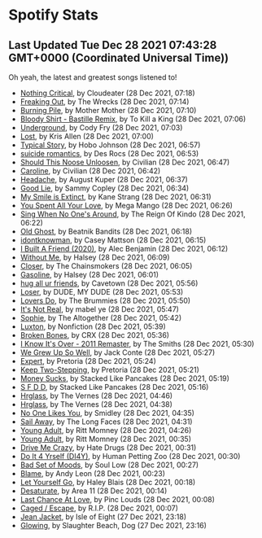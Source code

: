 
# Spotify Stats
## Last Updated Tue Dec 28 2021 07:43:28 GMT+0000 (Coordinated Universal Time))

Oh yeah, the latest and greatest songs listened to!

- [Nothing Critical](https://www.last.fm/music/Cloudeater/_/Nothing+Critical), by Cloudeater (28 Dec 2021, 07:18)
- [Freaking Out](https://www.last.fm/music/The+Wrecks/_/Freaking+Out), by The Wrecks (28 Dec 2021, 07:14)
- [Burning Pile](https://www.last.fm/music/Mother+Mother/_/Burning+Pile), by Mother Mother (28 Dec 2021, 07:10)
- [Bloody Shirt - Bastille Remix](https://www.last.fm/music/To+Kill+a+King/_/Bloody+Shirt+-+Bastille+Remix), by To Kill a King (28 Dec 2021, 07:06)
- [Underground](https://www.last.fm/music/Cody+Fry/_/Underground), by Cody Fry (28 Dec 2021, 07:03)
- [Lost](https://www.last.fm/music/Kris+Allen/_/Lost), by Kris Allen (28 Dec 2021, 07:00)
- [Typical Story](https://www.last.fm/music/Hobo+Johnson/_/Typical+Story), by Hobo Johnson (28 Dec 2021, 06:57)
- [suicide romantics](https://www.last.fm/music/Des+Rocs/_/suicide+romantics), by Des Rocs (28 Dec 2021, 06:53)
- [Should This Noose Unloosen](https://www.last.fm/music/Civilian/_/Should+This+Noose+Unloosen), by Civilian (28 Dec 2021, 06:47)
- [Caroline](https://www.last.fm/music/Civilian/_/Caroline), by Civilian (28 Dec 2021, 06:42)
- [Headache](https://www.last.fm/music/August+Kuper/_/Headache), by August Kuper (28 Dec 2021, 06:37)
- [Good Lie](https://www.last.fm/music/Sammy+Copley/_/Good+Lie), by Sammy Copley (28 Dec 2021, 06:34)
- [My Smile is Extinct](https://www.last.fm/music/Kane+Strang/_/My+Smile+is+Extinct), by Kane Strang (28 Dec 2021, 06:31)
- [You Spent All Your Love](https://www.last.fm/music/Mega+Mango/_/You+Spent+All+Your+Love), by Mega Mango (28 Dec 2021, 06:26)
- [Sing When No One's Around](https://www.last.fm/music/The+Reign+Of+Kindo/_/Sing+When+No+One%27s+Around), by The Reign Of Kindo (28 Dec 2021, 06:22)
- [Old Ghost](https://www.last.fm/music/Beatnik+Bandits/_/Old+Ghost), by Beatnik Bandits (28 Dec 2021, 06:18)
- [idontknowman](https://www.last.fm/music/Casey+Mattson/_/idontknowman), by Casey Mattson (28 Dec 2021, 06:15)
- [I Built A Friend (2020)](https://www.last.fm/music/Alec+Benjamin/_/I+Built+A+Friend+(2020)), by Alec Benjamin (28 Dec 2021, 06:12)
- [Without Me](https://www.last.fm/music/Halsey/_/Without+Me), by Halsey (28 Dec 2021, 06:09)
- [Closer](https://www.last.fm/music/The+Chainsmokers/_/Closer), by The Chainsmokers (28 Dec 2021, 06:05)
- [Gasoline](https://www.last.fm/music/Halsey/_/Gasoline), by Halsey (28 Dec 2021, 06:01)
- [hug all ur friends](https://www.last.fm/music/Cavetown/_/hug+all+ur+friends), by Cavetown (28 Dec 2021, 05:56)
- [Loser](https://www.last.fm/music/DUDE,+MY+DUDE/_/Loser), by DUDE, MY DUDE (28 Dec 2021, 05:53)
- [Lovers Do](https://www.last.fm/music/The+Brummies/_/Lovers+Do), by The Brummies (28 Dec 2021, 05:50)
- [It's Not Real](https://www.last.fm/music/mabel+ye/_/It%27s+Not+Real), by mabel ye (28 Dec 2021, 05:47)
- [Sophie](https://www.last.fm/music/The+Altogether/_/Sophie), by The Altogether (28 Dec 2021, 05:42)
- [Luxton](https://www.last.fm/music/Nonfiction/_/Luxton), by Nonfiction (28 Dec 2021, 05:39)
- [Broken Bones](https://www.last.fm/music/CRX/_/Broken+Bones), by CRX (28 Dec 2021, 05:36)
- [I Know It's Over - 2011 Remaster](https://www.last.fm/music/The+Smiths/_/I+Know+It%27s+Over+-+2011+Remaster), by The Smiths (28 Dec 2021, 05:30)
- [We Grew Up So Well](https://www.last.fm/music/Jack+Conte/_/We+Grew+Up+So+Well), by Jack Conte (28 Dec 2021, 05:27)
- [Expert](https://www.last.fm/music/Pretoria/_/Expert), by Pretoria (28 Dec 2021, 05:24)
- [Keep Two-Stepping](https://www.last.fm/music/Pretoria/_/Keep+Two-Stepping), by Pretoria (28 Dec 2021, 05:21)
- [Money Sucks](https://www.last.fm/music/Stacked+Like+Pancakes/_/Money+Sucks), by Stacked Like Pancakes (28 Dec 2021, 05:19)
- [S F D D](https://www.last.fm/music/Stacked+Like+Pancakes/_/S+F+D+D), by Stacked Like Pancakes (28 Dec 2021, 05:16)
- [Hrglass](https://www.last.fm/music/The+Vernes/_/Hrglass), by The Vernes (28 Dec 2021, 04:46)
- [Hrglass](https://www.last.fm/music/The+Vernes/_/Hrglass), by The Vernes (28 Dec 2021, 04:38)
- [No One Likes You](https://www.last.fm/music/Smidley/_/No+One+Likes+You), by Smidley (28 Dec 2021, 04:35)
- [Sail Away](https://www.last.fm/music/The+Long+Faces/_/Sail+Away), by The Long Faces (28 Dec 2021, 04:31)
- [Young Adult](https://www.last.fm/music/Ritt+Momney/_/Young+Adult), by Ritt Momney (28 Dec 2021, 04:26)
- [Young Adult](https://www.last.fm/music/Ritt+Momney/_/Young+Adult), by Ritt Momney (28 Dec 2021, 00:35)
- [Drive Me Crazy](https://www.last.fm/music/Hate+Drugs/_/Drive+Me+Crazy), by Hate Drugs (28 Dec 2021, 00:31)
- [Do It 4 Yrself (DI4Y)](https://www.last.fm/music/Human+Petting+Zoo/_/Do+It+4+Yrself+(DI4Y)), by Human Petting Zoo (28 Dec 2021, 00:30)
- [Bad Set of Moods](https://www.last.fm/music/Soul+Low/_/Bad+Set+of+Moods), by Soul Low (28 Dec 2021, 00:27)
- [Blame](https://www.last.fm/music/Andy+Leon/_/Blame), by Andy Leon (28 Dec 2021, 00:23)
- [Let Yourself Go](https://www.last.fm/music/Haley+Blais/_/Let+Yourself+Go), by Haley Blais (28 Dec 2021, 00:18)
- [Desaturate](https://www.last.fm/music/Area+11/_/Desaturate), by Area 11 (28 Dec 2021, 00:14)
- [Last Chance At Love](https://www.last.fm/music/Pinc+Louds/_/Last+Chance+At+Love), by Pinc Louds (28 Dec 2021, 00:08)
- [Caged / Escape](https://www.last.fm/music/R.I.P./_/Caged+%2F+Escape), by R.I.P. (28 Dec 2021, 00:07)
- [Jean Jacket](https://www.last.fm/music/Isle+of+Eight/_/Jean+Jacket), by Isle of Eight (27 Dec 2021, 23:18)
- [Glowing](https://www.last.fm/music/Slaughter+Beach,+Dog/_/Glowing), by Slaughter Beach, Dog (27 Dec 2021, 23:16)

